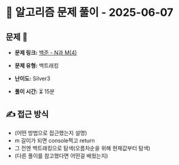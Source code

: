 # 📝 알고리즘 문제 풀이 - 2025-06-07

## 문제 📖

- **문제 링크:** [백준 - N과 M(4)](https://www.acmicpc.net/problem/15652)

- **문제 유형:** 백트래킹

- **난이도:** Silver3

- **풀이 시간:** ⏳ 15분

## ✍ 접근 방식

- (어떤 방법으로 접근했는지 설명)
- m 길이가 되면 console찍고 return
- 그 전엔 백트래킹으로 탐색(오름차순을 위해 현재값부터 탐색)
- (다른 풀이를 참고했다면 어떤걸 배웠는지)
